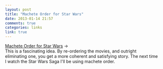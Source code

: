 ```yaml
---
layout: post
title: "Machete Order for Star Wars"
date: 2013-01-14 21:57
comments: true
categories: links
link: true
---
```

[Machete Order for Star Wars](http://www.nomachetejuggling.com/2011/11/11/the-star-wars-saga-suggested-viewing-order/ "The Star Wars Saga Suggested Viewing Order") &rarr;  
This is a fascinating idea. By re-ordering the movies, and outright eliminating one, you get a more coherent and satisfying story. The next time I watch the Star Wars Saga I'll be using machete order.
